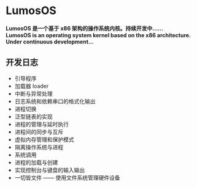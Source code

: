 # LumosOS
**LumosOS 是一个基于 x86 架构的操作系统内核。持续开发中……**  
**LumosOS is an operating system kernel based on the x86 architecture. Under continuous development...**
## 开发日志
* 引导程序
* 加载器 loader
* 中断与异常处理
* 日志系统和依赖串口的格式化输出
* 进程切换
* 泛型链表的实现
* 进程的管理与延时执行
* 进程间的同步与互斥
* 虚拟内存管理和保护模式
* 隔离操作系统与进程
* 系统调用
* 进程的加载与创建
* 实现控制台与键盘的输入输出
* 一切皆文件 —— 使用文件系统管理硬件设备
